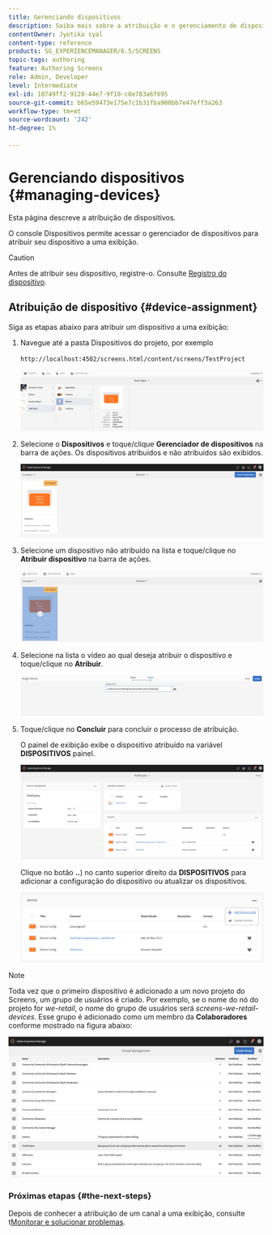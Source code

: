 ```yaml
---
title: Gerenciando dispositivos
description: Saiba mais sobre a atribuição e o gerenciamento de dispositivos no AEM Screens.
contentOwner: Jyotika syal
content-type: reference
products: SG_EXPERIENCEMANAGER/6.5/SCREENS
topic-tags: authoring
feature: Authoring Screens
role: Admin, Developer
level: Intermediate
exl-id: 10749ff2-9128-44e7-9f10-c8e783a6f695
source-git-commit: b65e59473e175e7c1b31fba900bb7e47eff3a263
workflow-type: tm+mt
source-wordcount: '242'
ht-degree: 1%

---
```


# Gerenciando dispositivos {#managing-devices}

Esta página descreve a atribuição de dispositivos.

O console Dispositivos permite acessar o gerenciador de dispositivos para atribuir seu dispositivo a uma exibição.

>[!CAUTION]
>
>Antes de atribuir seu dispositivo, registre-o. Consulte [Registro do dispositivo](device-registration.md).

## Atribuição de dispositivo {#device-assignment}

Siga as etapas abaixo para atribuir um dispositivo a uma exibição:

1. Navegue até a pasta Dispositivos do projeto, por exemplo

   `http://localhost:4502/screens.html/content/screens/TestProject`

   ![chlimage_1-32](assets/chlimage_1-32.png)

1. Selecione o **Dispositivos** e toque/clique **Gerenciador de dispositivos** na barra de ações. Os dispositivos atribuídos e não atribuídos são exibidos.

   ![chlimage_1-33](assets/chlimage_1-33.png)

1. Selecione um dispositivo não atribuído na lista e toque/clique no **Atribuir dispositivo** na barra de ações.

   ![chlimage_1-34](assets/chlimage_1-34.png)

1. Selecione na lista o vídeo ao qual deseja atribuir o dispositivo e toque/clique no **Atribuir**.

   ![chlimage_1-35](assets/chlimage_1-35.png)

1. Toque/clique no **Concluir** para concluir o processo de atribuição.


   O painel de exibição exibe o dispositivo atribuído na variável **DISPOSITIVOS** painel.

   ![chlimage_1-37](assets/chlimage_1-37.png)

   Clique no botão **..**) no canto superior direito da **DISPOSITIVOS** para adicionar a configuração do dispositivo ou atualizar os dispositivos.

   ![chlimage_1-38](assets/chlimage_1-38.png)

>[!NOTE]
>
>Toda vez que o primeiro dispositivo é adicionado a um novo projeto do Screens, um grupo de usuários é criado.
>Por exemplo, se o nome do nó do projeto for *we-retail*, o nome do grupo de usuários será *screens-we-retail-devices*.
>Esse grupo é adicionado como um membro da **Colaboradores** conforme mostrado na figura abaixo:

![chlimage_1-39](assets/chlimage_1-39.png)

### Próximas etapas {#the-next-steps}

Depois de conhecer a atribuição de um canal a uma exibição, consulte t[Monitorar e solucionar problemas](monitoring-screens.md).

